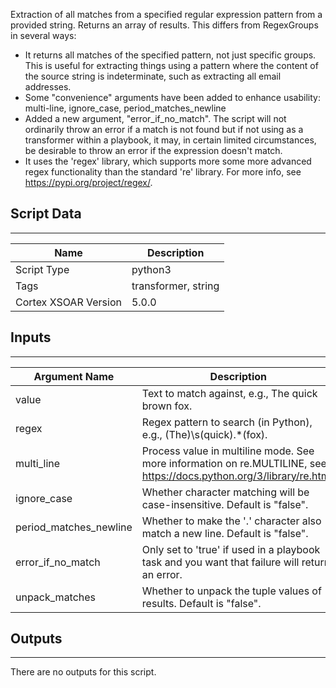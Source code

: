Extraction of all matches from a specified regular expression pattern from a provided string.  Returns an array of results.  This differs from RegexGroups in several ways:

* It returns all matches of the specified pattern, not just specific groups.  This is useful for extracting things using a pattern where the content of the source string is indeterminate, such as extracting all email addresses.
* Some "convenience" arguments have been added to enhance usability: multi-line, ignore_case, period_matches_newline
* Added a new argument, "error_if_no_match".  The script will not ordinarily throw an error if a match is not found but if not using as a transformer within a playbook, it may, in certain limited circumstances, be desirable to throw an error if the expression doesn't match.
* It uses the 'regex'  library, which supports more some more advanced regex functionality than the standard 're' library.  For more info, see <https://pypi.org/project/regex/>.

## Script Data

---

| **Name** | **Description** |
| --- | --- |
| Script Type | python3 |
| Tags | transformer, string |
| Cortex XSOAR Version | 5.0.0 |

## Inputs

---

| **Argument Name** | **Description** |
| --- | --- |
| value | Text to match against, e.g., The quick brown fox. |
| regex | Regex pattern to search \(in Python\), e.g., \(The\)\\s\(quick\).\*\(fox\). |
| multi_line | Process value in multiline mode.  See more information on re.MULTILINE, see <https://docs.python.org/3/library/re.html>. |
| ignore_case | Whether character matching will be case-insensitive. Default is "false". |
| period_matches_newline | Whether to make the '.' character also match a new line. Default is "false". |
| error_if_no_match | Only set to 'true' if used in a playbook task and you want that failure will return an error. |
| unpack_matches | Whether to unpack the tuple values of results. Default is "false". |

## Outputs

---
There are no outputs for this script.
